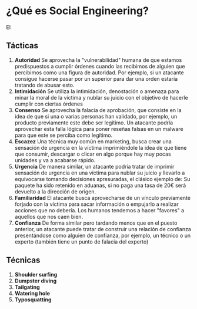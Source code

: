 # ¿Qué es Social Engineering?
El 
## Tácticas
1. **Autoridad**
Se aprovecha la "vulnerabilidad" humana de que estamos predispuestos a cumplir órdenes cuando las recibimos de alguien que percibimos como una figura de autoridad.
Por ejemplo, si un atacante consigue hacerse pasar por un superior para dar una orden estaría tratando de abusar esto.
2. **Intimidación**
Se utiliza la intimidación, denostación o amenaza para minar la moral de la víctima y nublar su juicio con el objetivo de hacerle cumplir con ciertas órdenes 
3. **Consenso**
Se aprovecha la falacia de aprobación, que consiste en la idea de que si una o varias personas han validado, por ejemplo, un producto previamente este debe ser legítimo.
Un atacante podría aprovechar esta falla lógica para poner reseñas falsas en un malware para que este se perciba como legítimo.
4. **Escazez**
Una técnica muy común en marketing, busca crear una sensación de urgencia en la víctima imprimiéndole la idea de que tiene que consumir, descargar o clicar en algo porque hay muy pocas unidades y va a acabarse rápido.
5. **Urgencia**
De manera similar, un atacante podría tratar de imprimir sensación de urgencia en una víctima para nublar su juicio y llevarlo a equivocarse tomando decisiones apresuradas, el clásico ejemplo de:
Su paquete ha sido retenido en aduanas, si no paga una tasa de 20€ será devuelto a la dirección de origen.
6. **Familiaridad**
El atacante busca aprovecharse de un vínculo previamente forjado con la víctima para sacar información o empujarlo a realizar acciones que no debería. Los humanos tendemos a hacer "favores" a aquellos que nos caen bien.
7. **Confianza**
De forma similar pero tardando menos que en el puesto anterior, un atacante puede tratar de construir una relación de confianza presentándose como alguien de confianza, por ejemplo, un técnico o un experto (también tiene un punto de falacia del experto)
## Técnicas
1. **Shoulder surfing**
2. **Dumpster diving**
3. **Tailgating**
4. **Watering hole**
5. **Typosquatting** 
